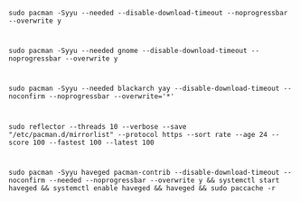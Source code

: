     sudo pacman -Syyu --needed --disable-download-timeout --noprogressbar --overwrite y
#
    sudo pacman -Syyu --needed gnome --disable-download-timeout --noprogressbar --overwrite y
#
    sudo pacman -Syyu --needed blackarch yay --disable-download-timeout --noconfirm --noprogressbar --overwrite='*'
#
    sudo reflector --threads 10 --verbose --save "/etc/pacman.d/mirrorlist" --protocol https --sort rate --age 24 --score 100 --fastest 100 --latest 100
#
    sudo pacman -Syyu haveged pacman-contrib --disable-download-timeout --noconfirm --needed --noprogressbar --overwrite y && systemctl start haveged && systemctl enable haveged && haveged && sudo paccache -r
    
